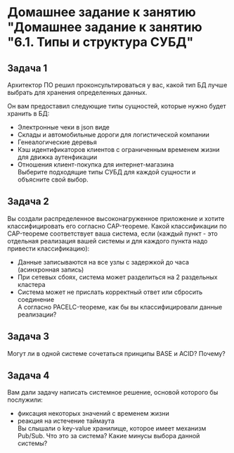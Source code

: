  
# Домашнее задание к занятию "Домашнее задание к занятию "6.1. Типы и структура СУБД"

## Задача 1  
Архитектор ПО решил проконсультироваться у вас, какой тип БД лучше выбрать для хранения определенных данных.  

Он вам предоставил следующие типы сущностей, которые нужно будет хранить в БД:  

- Электронные чеки в json виде  
- Склады и автомобильные дороги для логистической компании  
- Генеалогические деревья  
- Кэш идентификаторов клиентов с ограниченным временем жизни для движка аутенфикации  
- Отношения клиент-покупка для интернет-магазина  
Выберите подходящие типы СУБД для каждой сущности и объясните свой выбор.


## Задача 2  
Вы создали распределенное высоконагруженное приложение и хотите классифицировать его согласно CAP-теореме. Какой классификации по CAP-теореме соответствует ваша система, если (каждый пункт - это отдельная реализация вашей системы и для каждого пункта надо привести классификацию):

- Данные записываются на все узлы с задержкой до часа (асинхронная запись)  
- При сетевых сбоях, система может разделиться на 2 раздельных кластера  
- Система может не прислать корректный ответ или сбросить соединение  
А согласно PACELC-теореме, как бы вы классифицировали данные реализации?

## Задача 3  
Могут ли в одной системе сочетаться принципы BASE и ACID? Почему?  

## Задача 4  
Вам дали задачу написать системное решение, основой которого бы послужили:

- фиксация некоторых значений с временем жизни  
- реакция на истечение таймаута  
Вы слышали о key-value хранилище, которое имеет механизм Pub/Sub. Что это за система? Какие минусы выбора данной системы?
